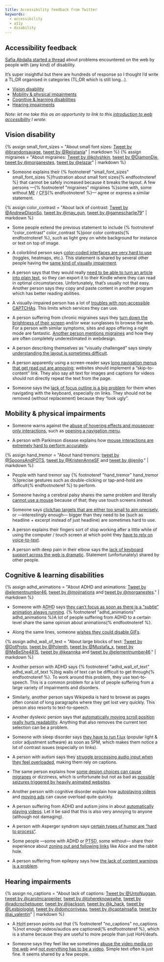 ```yaml
---
title: Accessibility feedback from Twitter
keywords:
  - accessibility
  - a11y
  - disability
---
```


## Accessibility feedback

[Safia Abdalla started a thread](https://twitter.com/captainsafia/status/871056480799162368) about problems encountered on the web by people with (any kind) of disability.

It’s super insightful but there are hundreds of response so I thought I’d write a TL;DR organised in categories (TL;DR which is still long…).

- [Vision disability](#vision-disability)
- [Mobility & physical impairments](#mobility-physical-impairments)
- [Cognitive & learning disabilities](#cognitive-learning-disabilities)
- [Hearing impairments](#hearing-impairments)

_Note: let me take this as an opportunity to link to this [introduction to web accessibility](https://gist.github.com/KittyGiraudel/5150c87d807f629ab006e2f6d2d9e86c) I wrote._

## Vision disability

{% assign small_font_sizes = "About small font sizes: [Tweet by @brandonsavage](https://twitter.com/brandonsavage/status/871067906414608387), [tweet by @Rejistania](https://twitter.com/Rejistania/status/871103754409582592)" | markdown %} {% assign migraines = "About migraines: [Tweet by @kolyshkin](https://twitter.com/kolyshkin/status/871118386754801664), [tweet by @DiamonDie](https://twitter.com/DiamonDie/status/871064350097854464), [tweet by @morganestes](https://twitter.com/morganestes/status/871070319129145348), [tweet by @elazar](https://twitter.com/elazar/status/871070831970885634)" | markdown %}

- Someone explains their {% footnoteref "small_font_sizes" small_font_sizes %}frustration about small font sizes{% endfootnoteref %} that cannot be safely increased because it breaks the layout. A few persons —{% footnoteref "migraines" migraines %}some with, some without <abbr title="Myalgic Encephalopathy">ME</abbr> / <abbr title="Chronic Fatigue Syndrome">CFS</abbr>{% endfootnoteref %}— agree or express a similar statement.

{% assign color_contrast = "About lack of contrast: [Tweet by @AndrewDixonSo](https://twitter.com/AndrewDixonSo/status/871062142799142913), [tweet by @may_gun](https://twitter.com/may_gun/status/871175194328539136), [tweet by @gamescharlie79](https://twitter.com/gamescharlie79/status/871069372655087617)" | markdown %}

- Some people extend the previous statement to include {% footnoteref "color_contrast" color_contrast %}poor color contrasts{% endfootnoteref %}, such as light grey on white background for instance or text on top of image.

- A colorblind person says [color-coded interfaces are very hard to use](https://twitter.com/AndrewDixonSo/status/871279577758392321) (toggles, heatmaps, etc.). This statement is shared by several other people having the [same kind of visually impairment](https://twitter.com/may_gun/status/871204180345729024).

- A person says that they would really [need to be able to turn an article into plain text](https://twitter.com/kalcobalt/status/871190773038841857), so they can export it to their Kindle where they can read in optimal circumstances. Unfortunately, that’s usually not that easy. Another person says they copy and paste content in another program which has better reading abilities.

- A visually-impaired person has a lot of [troubles with non-accessible CAPTCHAs](https://twitter.com/AndrewDixonSo/status/871083590456492032). This limits which services they can use.

- A person suffering from chronic migraines says they [turn down the brightness of their screen](https://twitter.com/xpyrrh/status/871085248250957824) and/or wear sunglasses to browse the web. For a person with similar symptoms, sites and apps offering a night mode are fantastic. [Another person mentions migraines](https://twitter.com/ai_valentin/status/871128305235361793) and how they are often completely underestimated in webdesign.

- A person describing themselves as “visually challenged” says simply [understanding the layout is sometimes difficult](https://twitter.com/AndrewDixonSo/status/871081499608588288).

- A person apparently using a screen-reader says [long navigation menus that get read out are annoying](https://twitter.com/AndrewDixonSo/status/871187732109840384); websites should implement a “skip-to-content” link. They also say alt text for images and captions for videos should not directly repeat the text from the page.

- Someone says the [lack of focus outline is a big problem](https://twitter.com/NutonDev/status/871096476423925761) for them when navigating with the keyboard, especially on links. They should not be removed (without replacement) because they “look ugly”.

## Mobility & physical impairments

- Someone warns against the [abuse of hovering effects and mouseover only interactions](https://twitter.com/zkline/status/871063757715193856), such as [opening a navigation menu](https://twitter.com/lizl_genealogy/status/871093933710876673).

- A person with Parkinson disease explains how [mouse interactions are extremely hard to perform accurately](https://twitter.com/KodierKroete/status/871175620146982912).

{% assign hand_tremor = "About hand tremors: [tweet by @SpoonsAndPOTS](https://twitter.com/SpoonsAndPOTS/status/871185534814531585), [tweet by @KristenAnneSF](https://twitter.com/KristenAnneSF/status/871230651357331460) and [tweet by @jenilg](https://twitter.com/jenilg/status/871187106936360960)." | markdown %}

- People with hand tremor say {% footnoteref "hand_tremor" hand_tremor %}precise gestures such as double-clicking or tap-and-hold are difficult{% endfootnoteref %} to perform.

- Someone having a cerebral palsy shares the same problem and literally [cannot use a mouse](https://twitter.com/garyrozanc/status/871061173545963522) because of that; they use touch screens instead.

- Someone says [click/tap targets that are either too small to aim precisely](https://twitter.com/csixty4/status/871116171566862337), or —interestingly enough— bigger than they need to be (such as headline + excerpt instead of just headline) are sometimes hard to use.

- A person explains their fingers sort of stop working after a little while of using the computer / touch screen at which point they [have to rely on voice-to-text](https://twitter.com/WhitCoko/status/871108709652496385).

- A person with deep pain in their elbow says the [lack of keyboard support across the web is dramatic](https://twitter.com/marcysutton/status/871221541526228993). Statement (unfortunately) shared by other people.

## Cognitive & learning disabilities

{% assign adhd_animations = "About ADHD and animations: [Tweet by @elementnumber46](https://twitter.com/elementnumber46/status/871064762481872897), [tweet by @mojinations](https://twitter.com/mojinations/status/871173727601307648) and [tweet by @morganestes](https://twitter.com/morganestes/status/871070319129145348)." | markdown %}

- Someone with <abbr title="Attention Deficit Hyperactivity Disorder">ADHD</abbr> says [they can’t focus as soon as there is a “subtle” animation always running](https://twitter.com/tigt_/status/871061419600510978). {% footnoteref "adhd_animations" adhd_animations %}A lot of people suffering from ADHD to a certain level share the same opinion about animations{% endfootnoteref %}.

- Along the same lines, someone [wishes they could disable GIFs](https://twitter.com/DaxAeterna/status/871205860285988865).

{% assign adhd_wall_of_text = "About large blocks of text: [Tweet by @DotProto](https://twitter.com/DotProto/status/871231522455433216), [tweet by @Polenth](https://twitter.com/Polenth/status/871080703370424321), [tweet by @Mustafa_x](https://twitter.com/Mustafa_x/status/871138503408615428), [tweet by @MeBeShe4815](https://twitter.com/MeBeShe4815/status/871082326578548736), [tweet by @keannka](https://twitter.com/keannka/status/871093540100689921) and [tweet by @elementnumber46](https://twitter.com/elementnumber46/status/871064762481872897)." | markdown %}

- Another person with ADHD says {% footnoteref "adhd_wall_of_text" adhd_wall_of_text %}big walls of text can be difficult to get through{% endfootnoteref %}. To work around this problem, they use text-to-speech. This is a common problem for a lot of people suffering from a large variety of impairments and disorders.

- Similarly, another person says Wikipedia is hard to browse as pages often consist of long paragraphs where they get lost very quickly. This person also resorts to text-to-speech.

- Another dyslexic person says that [automatically moving scroll position really hurts readability](https://twitter.com/nothe/status/871271420545744896). Anything that also removes the current text selection can be a problem.

- Someone with sleep disorder says [they have to run f.lux](https://twitter.com/tigt_/status/871061632155340800) (popular light & color adjustment software) as soon as 5PM, which makes them notice a lot of contrast issues (especially on links).

- A person with autism says they [struggle processing audio input when they feel overloaded](https://twitter.com/UntoNuggan/status/871063283951960064), making them rely on captions.

- The same person explains how [some design choices can cause migranes](https://twitter.com/UntoNuggan/status/871057829519667200) or dizziness, which is unfortunate but not as bad as [possible seizures triggered by heavily animated websites](https://twitter.com/UntoNuggan/status/871058016585613312).

- Another person with cognitive disorder explain how [autoplaying videos](https://twitter.com/CatherineKlatt/status/871090518377324544) and [moving ads](https://twitter.com/ProfBanks/status/871132148278972417) can cause overload quite quickly.

- A person suffering from ADHD and autism joins in about [automatically playing videos](https://twitter.com/elementnumber46/status/871065807165558786). Let it be said that this is also very annoying to anyone (although not damaging).

- A person with Asperger syndrom says [certain types of humor are “hard to process”](https://twitter.com/pherring/status/871087733661462528).

- Some people —some with ADHD or <abbr title="Post Traumatic Stress Disorder">PTSD</abbr>, some without— share their experience about [zoning out and following links](https://twitter.com/sliminality/status/871240090181390336) like Alice and the rabbit hole.

- A person suffering from epilepsy says how [the lack of content warnings is a problem](https://twitter.com/angeltrainee/status/871267069068681216).

## Hearing impairments

{% assign no_captions = "About lack of captions: [Tweet by @UntoNuggan](https://twitter.com/UntoNuggan/status/871063079861268481), [tweet by @carolmcarpenter](https://twitter.com/carolmcarpenter/status/871067344038219776), [tweet by @tohereknowswhe](https://twitter.com/tohereknowswhe/status/871061025642229761), [tweet by @radcrochetqueer](https://twitter.com/radcrochetqueer/status/871104664544137216), [tweet by @jjackson](https://twitter.com/jjackson/status/871209439856009216), [tweet by @k_hack](https://twitter.com/k_hack/status/871189568187322368), [tweet by @Lesbiologist](https://twitter.com/Lesbiologist/status/871108939126939648), [tweet by @domcorriveau](https://twitter.com/domcorriveau/status/871259653170020352), [tweet by @captainsafia](https://twitter.com/captainsafia/status/871061635485577217), [tweet by @ai_valentin](https://twitter.com/ai_valentin/status/871128518717046785)" | markdown %}

- A <abbr title="Hard of Hearing">HoH</abbr> person points out that {% footnoteref "no_captions" no_captions %}not enough videos/audios are captioned{% endfootnoteref %}, which is a shame because they are useful to more people than just HoH/deafs.

- Someone says they feel like we sometimes [abuse the video media on the web](https://twitter.com/Polenth/status/871080703370424321) and [not everything has to be a video](https://twitter.com/Lesbiologist/status/871109089740210176). Simple text often is just fine. It seems shared by a few people.
